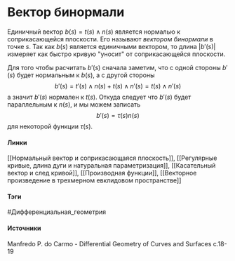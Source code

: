 # Вектор бинормали
Единичный вектор $b(s)=t(s)\wedge n(s)$ является нормалью к соприкасающейся плоскости. Его называют *вектором бинормали* в точке $s$. Так как $b(s)$ является единичными вектором, то длина $|b'(s)|$ измеряет как быстро кривую "уносит" от соприкасающейся плоскости.

Для того чтобы расчитать $b'(s)$ сначала заметим, что с одной стороны $b'(s)$ будет нормальным к $b(s)$, а с другой стороны 
$$
b'(s)=t'(s)\wedge n(s)+t(s)\wedge n'(s)=t(s)\wedge n'(s)
$$
а значит $b'(s)$ нормален к $t(s)$. Откуда следует что $b'(s)$ будет параллельным к $n(s)$, и мы можем записать
$$
b'(s)=\tau(s)n(s)
$$
для некоторой функции $\tau(s)$.
#### Линки
 [[Нормальный вектор и соприкасающаяся плоскость]],
 [[Регулярные кривые, длина дуги и натуральная параметризация]],
 [[Касательный вектор и след кривой]],
 [[Производная функции]],
 [[Векторное произведение в трехмерном евклидовом пространстве]]
#### Тэги
 #Дифференциальная_геометрия 
#### Источники
 Manfredo P. do Carmo - Differential Geometry of Curves and Surfaces с.18-19